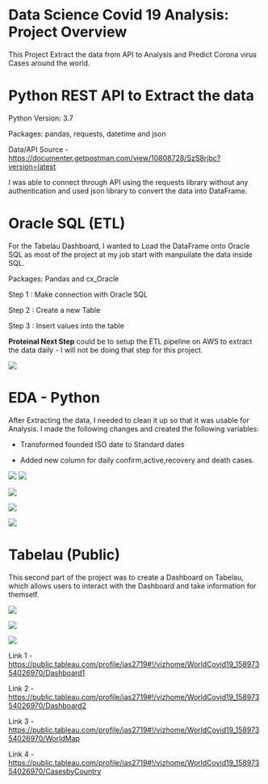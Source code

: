# Data Science Covid 19 Analysis: Project Overview
This Project Extract the data from API to Analysis and Predict Corona virus Cases around the world.

# Python REST API to Extract the data 

Python Version: 3.7

Packages: pandas, requests, datetime and json

Data/API Source -  https://documenter.getpostman.com/view/10808728/SzS8rjbc?version=latest

I was able to connect through API using the requests library without any authentication and used json library to convert the data into DataFrame. 

# Oracle SQL (ETL)

For the Tabelau Dashboard, I wanted to Load the DataFrame onto Oracle SQL as most of the project at my job start with manpuilate the data inside SQL.

Packages: Pandas and cx_Oracle

Step 1 : Make connection with Oracle SQL

Step 2 : Create a new Table

Step 3 : Insert values into the table

**Proteinal Next Step** could be to setup the ETL pipeline on AWS to extract the data daily - I will not be doing that step for this project.

![](image/SQL_Table.png)


# EDA - Python

After Extracting the data, I needed to clean it up so that it was usable for Analysis. I made the following changes and created the following variables:

- Transformed founded ISO date to Standard dates 

- Added new column for daily confirm,active,recovery and death cases. 

![](image/EDA-1.PNG) ![](image/EDA-2.PNG)



![](image/EDA-3.PNG)

![](image/EDA-4.PNG)

![](image/EDA-5.PNG)


# Tabelau (Public)

This second part of the project was to create a Dashboard on Tabelau, which allows users to interact with the Dashboard and take information for themself.

![](worldmap.gif)


![](image/Tab-02.PNG)

![](image/Tab-01.PNG)


Link 1 - https://public.tableau.com/profile/jas2719#!/vizhome/WorldCovid19_15897354026970/Dashboard1

Link 2 - https://public.tableau.com/profile/jas2719#!/vizhome/WorldCovid19_15897354026970/Dashboard2

Link 3 - https://public.tableau.com/profile/jas2719#!/vizhome/WorldCovid19_15897354026970/WorldMap

Link 4 - https://public.tableau.com/profile/jas2719#!/vizhome/WorldCovid19_15897354026970/CasesbyCountry
